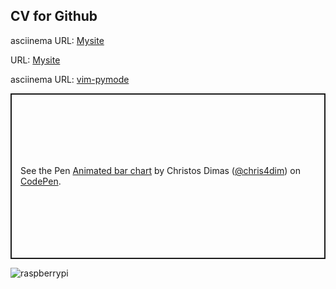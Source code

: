 ## CV for Github

asciinema URL: [Mysite](https://asciinema.org/a/SjSHKU6FzCrbk3xICiP1y7SGj)

URL: [Mysite](https://chris4dim.github.io/mysite/)

asciinema URL: [vim-pymode](https://asciinema.org/a/SsS37083fyhvO3iKRHHXzX5f6)



<p class="codepen" data-height="265" data-theme-id="light" data-default-tab="css,result" data-user="chris4dim" data-slug-hash="pQmrKO" style="height: 265px; box-sizing: border-box; display: flex; align-items: center; justify-content: center; border: 2px solid; margin: 1em 0; padding: 1em;" data-pen-title="Animated bar chart">
  <span>See the Pen <a href="https://codepen.io/chris4dim/pen/pQmrKO">
  Animated bar chart</a> by Christos Dimas (<a href="https://codepen.io/chris4dim">@chris4dim</a>)
  on <a href="https://codepen.io">CodePen</a>.</span>
</p>
<script async src="https://static.codepen.io/assets/embed/ei.js"></script>



![raspberrypi](https://user-images.githubusercontent.com/44117722/80250364-58acae80-867c-11ea-89e6-abded3812622.png)
